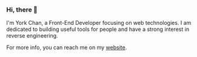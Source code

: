### Hi, there 👋

I'm York Chan, a Front-End Developer focusing on web technologies. I am dedicated to building useful tools for people and have a strong interest in reverse engineering.

For more info, you can reach me on my [website](https://www.chenxiaoyao.cn).
